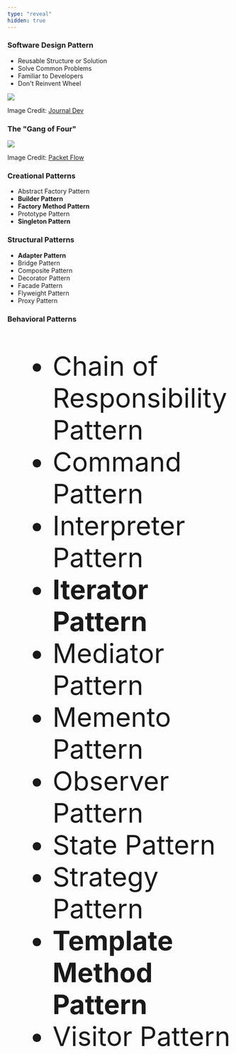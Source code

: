 ```yaml
---
type: "reveal"
hidden: true
---
```

<section>
    <h3>Software Design Pattern</h3>
    <ul>
        <li>Reusable Structure or Solution</li>
        <li>Solve Common Problems</li>
        <li>Familiar to Developers</li>
        <li>Don't Reinvent Wheel</li>
    </ul>
</section>
<section>
    <img class="plain stretch" src="/images/410_12_patterns.jpg">
    <p class="imagecredit">Image Credit: <a href="https://www.journaldev.com/7229/best-design-patterns-book">Journal Dev</a></p>
</section>
<section>
    <h3>The "Gang of Four"</h3>
    <img class="plain stretch" src="/images/410_12_gof.png">
    <p class="imagecredit">Image Credit: <a href="https://www.packetflow.co.uk/python-creational-design-patterns/">Packet Flow</a></p>
</section>
<section>
    <h3>Creational Patterns</h3>
    <ul>
        <li>Abstract Factory Pattern</li>
        <li><b>Builder Pattern</b></li>
        <li><b>Factory Method Pattern</b></li>
        <li>Prototype Pattern</li>
        <li><b>Singleton Pattern</b></li>
    </ul>
</section>
<section>
    <h3>Structural Patterns</h3>
    <ul>
        <li><b>Adapter Pattern</b></li>
        <li>Bridge Pattern</li>
        <li>Composite Pattern</li>
        <li>Decorator Pattern</li>
        <li>Facade Pattern</li>
        <li>Flyweight Pattern</li>
        <li>Proxy Pattern</li>
    </ul>
</section>
<section>
    <h3>Behavioral Patterns</h3>
    <ul style="font-size: 60px">
        <li>Chain of Responsibility Pattern</li>
        <li>Command Pattern</li>
        <li>Interpreter Pattern</li>
        <li><b>Iterator Pattern</b></li>
        <li>Mediator Pattern</li>
        <li>Memento Pattern</li>
        <li>Observer Pattern</li>
        <li>State Pattern</li>
        <li>Strategy Pattern</li>
        <li><b>Template Method Pattern</b></li>
        <li>Visitor Pattern</li>
    </ul>
</section>
